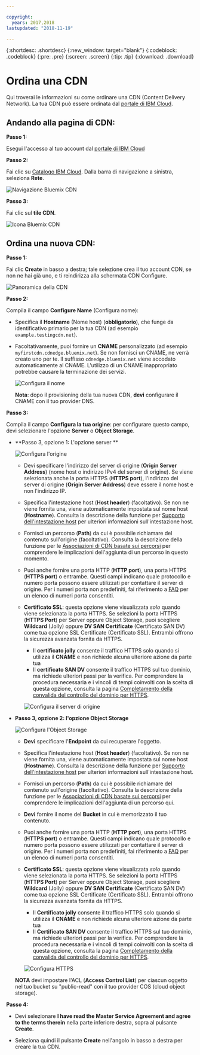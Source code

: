 ```yaml
---

copyright:
  years: 2017,2018
lastupdated: "2018-11-19"

---
```


{:shortdesc: .shortdesc}
{:new_window: target="blank"}
{:codeblock: .codeblock}
{:pre: .pre}
{:screen: .screen}
{:tip: .tip}
{:download: .download}

# Ordina una CDN

Qui troverai le informazioni su come ordinare una CDN (Content Delivery Network). La tua CDN può essere ordinata dal [portale di IBM Cloud](https://www.ibm.com/cloud-computing/bluemix/).

## Andando alla pagina di CDN:

**Passo 1:**

Esegui l'accesso al tuo account dal [portale di IBM Cloud](https://www.ibm.com/cloud-computing/bluemix/)

**Passo 2:**

Fai clic su [Catalogo IBM Cloud](https://console.bluemix.net/catalog/). Dalla barra di navigazione a sinistra, seleziona **Rete**.

   ![Navigazione Bluemix CDN](images/bluemix_navigation.png)

**Passo 3:**

Fai clic sul **tile CDN**.

   ![Icona Bluemix CDN](images/bluemix_tile.png)


## Ordina una nuova CDN:

**Passo 1:**

Fai clic **Create** in basso a destra; tale selezione crea il tuo account CDN, se non ne hai già uno, e ti reindirizza alla schermata CDN Configure.

   ![Panoramica della CDN](images/content-delivery.png)

**Passo 2:**

Compila il campo **Configure Name** (Configura nome):  

  * Specifica il **Hostname** (Nome host) (**obbligatorio**), che funge da identificativo primario per la tua CDN (ad esempio `example.testingcdn.net`).  
  * Facoltativamente, puoi fornire un **CNAME** personalizzato (ad esempio `myfirstcdn.cdnedge.bluemix.net`). Se non fornisci un CNAME, ne verrà creato uno per te. Il suffisso `cdnedge.bluemix.net` viene accodato automaticamente al CNAME. L'utilizzo di un CNAME inappropriato potrebbe causare la terminazione dei servizi.

       ![Configura il nome](images/configure-hostname-cname.png)  

    **Nota**: dopo il provisioning della tua nuova CDN, **devi** configurare il CNAME con il tuo provider DNS.

**Passo 3:**

Compila il campo **Configura la tua origine**: per configurare questo campo, devi selezionare l'opzione **Server** o **Object Storage**.  

  * **Passo 3, opzione 1: L'opzione server **

     ![Configura l'origine](images/configure-origin-server.png)

      * Devi specificare l'indirizzo del server di origine (**Origin Server Address**) (nome host o indirizzo IPv4 del server di origine). Se viene selezionata anche la porta HTTPS (**HTTPS port**), l'indirizzo del server di origine (**Origin Server Address**) deve essere il nome host e non l'indirizzo IP.

      * Specifica l'intestazione host (**Host header**) (facoltativo). Se non ne viene fornita una, viene automaticamente impostata sul nome host (**Hostname**). Consulta la descrizione della funzione per [Supporto dell'intestazione host](feature-descriptions.html#host-header-support) per ulteriori informazioni sull'intestazione host.  

      * Fornisci un percorso (**Path**) da cui è possibile richiamare del contenuto sull'origine (facoltativo). Consulta la descrizione della funzione per le [Associazioni di CDN basate sui percorsi](feature-descriptions.html#path-based-cdn-mappings) per comprendere le implicazioni dell'aggiunta di un percorso in questo momento.

      * Puoi anche fornire una porta HTTP (**HTTP port**), una porta HTTPS (**HTTPS port**) o entrambe. Questi campi indicano quale protocollo e numero porta possono essere utilizzati per contattare il server di origine. Per i numeri porta non predefiniti, fai riferimento a [FAQ](faqs.html#are-there-any-restrictions-on-what-http-and-https-port-numbers-are-allowed-for-akamai-) per un elenco di numeri porta consentiti.

      * **Certificato SSL**: questa opzione viene visualizzata _solo_ quando viene selezionata la porta HTTPS. Se selezioni la porta HTTPS (**HTTPS Port**) per Server oppure Object Storage, puoi scegliere **Wildcard** (Jolly) oppure **DV SAN Certificate** (Certificato SAN DV) come tua opzione SSL Certificate (Certificato SSL). Entrambi offrono la sicurezza avanzata fornita da HTTPS.
        * Il **certificato jolly** consente il traffico HTTPS solo quando si utilizza il **CNAME** e non richiede alcuna ulteriore azione da parte tua
        * Il **certificato SAN DV** consente il traffico HTTPS sul tuo dominio, ma richiede ulteriori passi per la verifica. Per comprendere la procedura necessaria e i vincoli di tempi coinvolti con la scelta di questa opzione, consulta la pagina [Completamento della convalida del controllo del dominio per HTTPS](how-to-https.html#completing-domain-control-validation-for-https).

	     ![Configura il server di origine](images/ssl-cert-options.png)

  * **Passo 3, opzione 2: l'opzione Object Storage**

    ![Configura l'Object Storage](images/configure-origin-object-storage.png)

      * **Devi** specificare l'**Endpoint** da cui recuperare l'oggetto.

      * Specifica l'intestazione host (**Host header**) (facoltativo). Se non ne viene fornita una, viene automaticamente impostata sul nome host (**Hostname**). Consulta la descrizione della funzione per [Supporto dell'intestazione host](feature-descriptions.html#host-header-support) per ulteriori informazioni sull'intestazione host.  

      * Fornisci un percorso (**Path**) da cui è possibile richiamare del contenuto sull'origine (facoltativo). Consulta la descrizione della funzione per le [Associazioni di CDN basate sui percorsi](feature-descriptions.html#path-based-cdn-mappings) per comprendere le implicazioni dell'aggiunta di un percorso qui.

      * **Devi** fornire il nome del **Bucket** in cui è memorizzato il tuo contenuto.

      * Puoi anche fornire una porta HTTP (**HTTP port**), una porta HTTPS (**HTTPS port**) o entrambe. Questi campi indicano quale protocollo e numero porta possono essere utilizzati per contattare il server di origine. Per i numeri porta non predefiniti, fai riferimento a [FAQ](faqs.html#are-there-any-restrictions-on-what-http-and-https-port-numbers-are-allowed-for-akamai-) per un elenco di numeri porta consentiti.

      * **Certificato SSL**: questa opzione viene visualizzata _solo_ quando viene selezionata la porta HTTPS. Se selezioni la porta HTTPS (**HTTPS Port**) per Server oppure Object Storage, puoi scegliere **Wildcard** (Jolly) oppure **DV SAN Certificate** (Certificato SAN DV) come tua opzione SSL Certificate (Certificato SSL). Entrambi offrono la sicurezza avanzata fornita da HTTPS.
        * Il **Certificato jolly** consente il traffico HTTPS solo quando si utilizza il **CNAME** e non richiede alcuna ulteriore azione da parte tua
        * Il **Certificato SAN DV** consente il traffico HTTPS sul tuo dominio, ma richiede ulteriori passi per la verifica. Per comprendere la procedura necessaria e i vincoli di tempi coinvolti con la scelta di questa opzione, consulta la pagina [Completamento della convalida del controllo del dominio per HTTPS](how-to-https.html#completing-domain-control-validation-for-https).

        ![Configura HTTPS](images/ssl-cert-options.png)

      **NOTA** devi impostare l'ACL (**Access Control List**) per ciascun oggetto nel tuo bucket su "public-read" con il tuo provider COS (cloud object storage).
      
**Passo 4:**

* Devi selezionare **I have read the Master Service Agreement and agree to the terms therein** nella parte inferiore destra, sopra al pulsante **Create**.

* Seleziona quindi il pulsante **Create** nell'angolo in basso a destra per creare la tua CDN.
